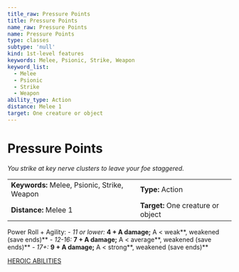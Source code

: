 ```yaml
---
title_raw: Pressure Points
title: Pressure Points
name_raw: Pressure Points
name: Pressure Points
type: classes
subtype: 'null'
kind: 1st-level features
keywords: Melee, Psionic, Strike, Weapon
keyword_list:
  - Melee
  - Psionic
  - Strike
  - Weapon
ability_type: Action
distance: Melee 1
target: One creature or object
---
```


# Pressure Points

*You strike at key nerve clusters to leave your foe staggered.*

|                                              |                                    |
| :------------------------------------------- | :--------------------------------- |
| **Keywords:** Melee, Psionic, Strike, Weapon | **Type:** Action                   |
| **Distance:** Melee 1                        | **Target:** One creature or object |

Power Roll + Agility: - *11 or lower:* **4 + A damage;** A \< weak\*\*, weakened (save ends)\*\* - *12-16:* **7 + A damage;** A \< average\*\*, weakened (save ends)\*\* - *17+:* **9 + A damage;** A \< strong\*\*, weakened (save ends)\*\*

[HEROIC ABILITIES](./Heroic%20Abilities/Heroic%20Abilities.md)
